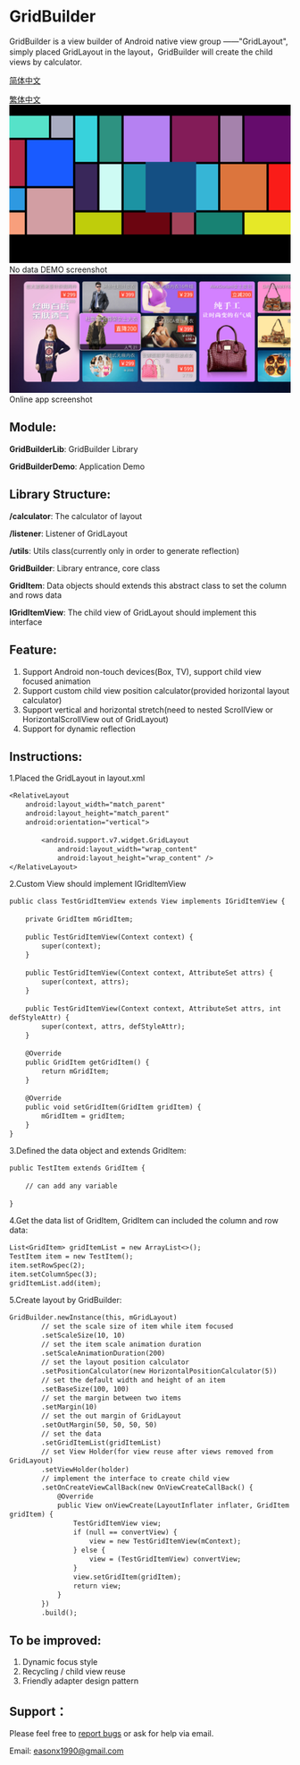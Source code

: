 # GridBuilder

GridBuilder is a view builder of Android native view group ——"GridLayout", simply placed GridLayout in the layout，GridBuilder will create the child views by calculator.

[简体中文](README_CN_SIMPLIFIED.md "简体中文")

[繁体中文](README_CN_TRADITIONAL.md "繁体中文")
![](screenshots/GridBuilder_1.png)
No data DEMO screenshot
![](screenshots/GridBuilder_2.jpg)
Online app screenshot

## Module:

 **GridBuilderLib**: GridBuilder Library
 
 **GridBuilderDemo**: Application Demo

## Library Structure:

  **/calculator**: The calculator of layout
  
  **/listener**: Listener of GridLayout
  
  **/utils**: Utils class(currently only in order to generate reflection)
  
  **GridBuilder**: Library entrance, core class
  
  **GridItem**: Data objects should extends this abstract class to set the column and rows data
  
  **IGridItemView**: The child view of GridLayout should implement this interface

## Feature:

 1. Support Android non-touch devices(Box, TV), support child view focused animation
 2. Support custom child view position calculator(provided horizontal layout calculator)
 3. Support vertical and horizontal stretch(need to nested ScrollView or HorizontalScrollView out of GridLayout)
 4. Support for dynamic reflection
    
## Instructions:

1.Placed the GridLayout in layout.xml

    <RelativeLayout
        android:layout_width="match_parent"
        android:layout_height="match_parent"
        android:orientation="vertical">

            <android.support.v7.widget.GridLayout
                android:layout_width="wrap_content"
                android:layout_height="wrap_content" />
    </RelativeLayout>

2.Custom View should implement IGridItemView

    public class TestGridItemView extends View implements IGridItemView {

        private GridItem mGridItem;

        public TestGridItemView(Context context) {
            super(context);
        }

        public TestGridItemView(Context context, AttributeSet attrs) {
            super(context, attrs);
        }

        public TestGridItemView(Context context, AttributeSet attrs, int defStyleAttr) {
            super(context, attrs, defStyleAttr);
        }

        @Override
        public GridItem getGridItem() {
            return mGridItem;
        }

        @Override
        public void setGridItem(GridItem gridItem) {
            mGridItem = gridItem;
        }
    }

3.Defined the data object and extends GridItem:

    public TestItem extends GridItem {

        // can add any variable

    }

4.Get the data list of GridItem, GridItem can included the column and row data:

    List<GridItem> gridItemList = new ArrayList<>();
    TestItem item = new TestItem();
    item.setRowSpec(2);
    item.setColumnSpec(3);
    gridItemList.add(item);


5.Create layout by GridBuilder:

    GridBuilder.newInstance(this, mGridLayout)
            // set the scale size of item while item focused
            .setScaleSize(10, 10)
            // set the item scale animation duration
            .setScaleAnimationDuration(200)
            // set the layout position calculator
            .setPositionCalculator(new HorizontalPositionCalculator(5))
            // set the default width and height of an item
            .setBaseSize(100, 100)
            // set the margin between two items
            .setMargin(10)
            // set the out margin of GridLayout
            .setOutMargin(50, 50, 50, 50)
            // set the data
            .setGridItemList(gridItemList)
            // set View Holder(for view reuse after views removed from GridLayout)
            .setViewHolder(holder)
            // implement the interface to create child view
            .setOnCreateViewCallBack(new OnViewCreateCallBack() {
                @Override
                public View onViewCreate(LayoutInflater inflater, GridItem gridItem) {
                    TestGridItemView view;
                    if (null == convertView) {
                        view = new TestGridItemView(mContext);
                    } else {
                        view = (TestGridItemView) convertView;
                    }
                    view.setGridItem(gridItem);
                    return view;
                }
            })
            .build();


## To be improved:

1. Dynamic focus style
2. Recycling / child view reuse
3. Friendly adapter design pattern

## Support：
Please feel free to [report bugs](https://github.com/Eason90/GridBuilder/issues) or ask for help via email.

Email: easonx1990@gmail.com
